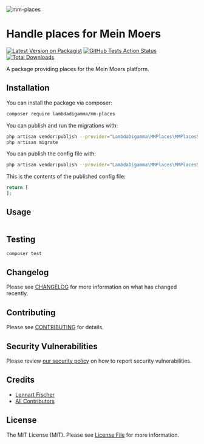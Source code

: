 ![mm-places](https://banners.beyondco.de/mm-places.png?theme=dark&packageManager=composer+require&packageName=lambdadigamma%2Fmm-places&pattern=architect&style=style_1&description=A+package+providing+places+for+the+Mein+Moers+platform.&md=1&showWatermark=0&fontSize=100px&images=location-marker)

# Handle places for Mein Moers

[![Latest Version on Packagist](https://img.shields.io/packagist/v/lambdadigamma/mm-places.svg?style=flat-square)](https://packagist.org/packages/lambdadigamma/mm-places)
[![GitHub Tests Action Status](https://img.shields.io/github/workflow/status/lambdadigamma/mm-places/run-tests?label=tests)](https://github.com/lambdadigamma/mm-places/actions?query=workflow%3Arun-tests+branch%3Amaster)
[![Total Downloads](https://img.shields.io/packagist/dt/lambdadigamma/mm-places.svg?style=flat-square)](https://packagist.org/packages/lambdadigamma/mm-places)

A package providing places for the Mein Moers platform.

## Installation

You can install the package via composer:

```bash
composer require lambdadigamma/mm-places
```

You can publish and run the migrations with:

```bash
php artisan vendor:publish --provider="LambdaDigamma\MMPlaces\MMPlacesServiceProvider" --tag="migrations"
php artisan migrate
```

You can publish the config file with:

```bash
php artisan vendor:publish --provider="LambdaDigamma\MMPlaces\MMPlacesServiceProvider" --tag="config"
```

This is the contents of the published config file:

```php
return [
];
```

## Usage

```php

```

## Testing

```bash
composer test
```

## Changelog

Please see [CHANGELOG](CHANGELOG.md) for more information on what has changed recently.

## Contributing

Please see [CONTRIBUTING](.github/CONTRIBUTING.md) for details.

## Security Vulnerabilities

Please review [our security policy](../../security/policy) on how to report security vulnerabilities.

## Credits

-   [Lennart Fischer](https://github.com/LambdaDigamma)
-   [All Contributors](../../contributors)

## License

The MIT License (MIT). Please see [License File](LICENSE.md) for more information.
